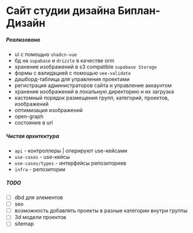 # Сайт студии дизайна Биплан-Дизайн

##### Реализовано

- ui с помощью `shadcn-vue`
- бд на `supabase` и `drizzle` в качестве orm
- хранение изображений в s3 compatible `supabase Storage`
- формы с валидацией с помощью `vee-validate`
- дашборд-таблица для управления проектами
- регистрация администраторов сайта и управление аккаунтом
- хранение изображений в локальную директорию и их загрузка
- кастомный порядок размещения групп, категорий, проектов, изображений
- оптимизация изображений
- open-graph
- состояние в url

##### Чистая архитектура

- `api` - контроллеры | оперируют use-кейсами
- `use-cases` - use-кейсы
- `use-cases/types` - интерфейсы репозиториев
- `infra` - репозитории

##### TODO

- [ ] dbd для элементов
- [ ] seo
- [ ] возможность добавлять проекты в разные категории внутри группы
- [ ] 3d модели проектов
- [ ] sitemap

